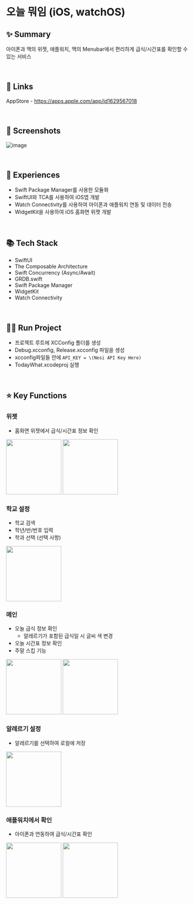 # 오늘 뭐임 (iOS, watchOS)

## ✨ Summary
아이폰과 맥의 위젯, 애플워치, 맥의 Menubar에서 편리하게 급식/시간표를 확인할 수 있는 서비스

<br>

## 🔗 Links
AppStore - https://apps.apple.com/app/id1629567018

<br>

## 📸 Screenshots
![image](https://user-images.githubusercontent.com/74440939/213751506-9122baec-2f3a-4c7a-be56-0d425ca6e89a.png)

<br>

## 🤔 Experiences
- Swift Package Manager를 사용한 모듈화
- SwiftUI와 TCA를 사용하여 iOS앱 개발
- Watch Connectivity를 사용하여 아이폰과 애플워치 연동 및 데이터 전송
- WidgetKit을 사용하여 iOS 홈화면 위젯 개발

<br>

## 📚 Tech Stack
- SwiftUI
- The Composable Architecture
- Swift Concurrency (Async/Await)
- GRDB.swift
- Swift Package Manager
- WidgetKit
- Watch Connectivity

<br>

## 🏃‍♀️ Run Project
- 프로젝트 루트에 XCConfig 폴더를 생성
- Debug.xcconfig, Release.xcconfig 파일을 생성
- xcconfig파일들 안에 `API_KEY = \(Nesi API Key Here)`
- TodayWhat.xcodeproj 실행

<br>

## ⭐️ Key Functions

### 위젯
- 홈화면 위젯에서 급식/시간표 정보 확인

<div>
  <img src="https://user-images.githubusercontent.com/74440939/213869859-d030a057-f588-41e9-95c4-ec009019a7a7.png" width="150">
  <img src="https://user-images.githubusercontent.com/74440939/213869902-fcaf9989-85cd-407a-ad44-5c9284cad4b2.png" width="150">
</div>


### 학교 설정
- 학교 검색
- 학년/반/번호 입력
- 학과 선택 (선택 사항)

<img src="https://user-images.githubusercontent.com/74440939/213870990-8a19fc76-255e-4400-b4a5-a4004aebbba8.png" width="150">


### 메인
- 오늘 급식 정보 확인
  - 알레르기가 포함된 급식일 시 글씨 색 변경
- 오늘 시간표 정보 확인
- 주말 스킵 기능

<div>
  <img src="https://user-images.githubusercontent.com/74440939/213870158-63102e91-66f6-48fb-b6e4-291be18168cb.png" width="150">
  <img src="https://user-images.githubusercontent.com/74440939/213870122-acf17e43-41bf-45de-8bf7-77882bad0426.png" width="150">
</div>


### 알레르기 설정
- 알레르기를 선택하여 로컬에 저장

<img src="https://user-images.githubusercontent.com/74440939/213870204-5f53a397-3ee5-4dea-93ff-56aef4541c7b.png" width="150">

### 애플워치에서 확인
- 아이폰과 연동하여 급식/시간표 확인

<div>
  <img src="https://user-images.githubusercontent.com/74440939/213870873-65efbf65-774b-4141-b996-2e6c0446a547.png" width="150">
  <img src="https://user-images.githubusercontent.com/74440939/213870876-056d91d3-2e57-4bb2-bc48-86e17585cc4f.png" width="150">
</div>